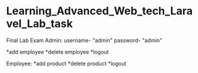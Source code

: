 # Learning_Advanced_Web_tech_Laravel_Lab_task

Final Lab Exam
Admin:
username- "admin"
password- "admin"

*add employee
*delete employee
*logout

Employee:
*add product
*delete product
*logout
